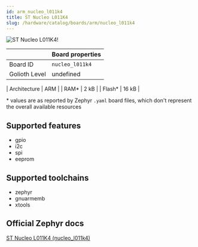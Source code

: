 ```yaml
---
id: arm_nucleo_l011k4
title: ST Nucleo L011K4
slug: /hardware/catalog/boards/arm/nucleo_l011k4
---
```


[//]: # (This is an auto-generated file, do not edit! Changes to it will be lost upon re-generation)

![ST Nucleo L011K4!](/img/boards/arm/nucleo_l011k4.jpg "ST Nucleo L011K4")

|                | Board properties     |
| -------------  | -------------------- |
| Board ID       | `nucleo_l011k4` |
| Golioth Level  | undefined       |

| Architecture   | ARM |
| RAM*           | 2 kB |
| Flash*         | 16 kB |

\* values are as reported by Zephyr `.yaml` board files, which don't represent the overall available resources



## Supported features

* gpio
* i2c
* spi
* eeprom

## Supported toolchains

* zephyr
* gnuarmemb
* xtools

## Official Zephyr docs

[ST Nucleo L011K4 (nucleo_l011k4)](https://docs.zephyrproject.org/latest/boards/arm/nucleo_l011k4/doc/index.html)
